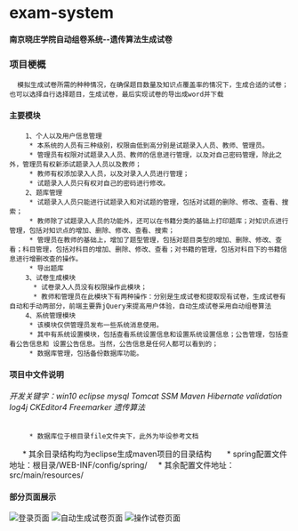 # exam-system
#### 南京晓庄学院自动组卷系统--遗传算法生成试卷

### 项目梗概
      模拟生成试卷所需的种种情况，在确保题目数量及知识点覆盖率的情况下，生成合适的试卷；也可以选择自行选择题目，生成试卷，最后实现试卷的导出成word并下载
#### 主要模块
        1、个人以及用户信息管理
         * 本系统的人员有三种级别，权限由低到高分别是试题录入人员、教师、管理员。
         * 管理员有权限对试题录入人员、教师的信息进行管理，以及对自己密码管理，除此之外，管理员有权新添试题录入人员以及教师；
         * 教师有权添加录入人员，以及对录入人员进行管理；
         * 试题录入人员只有权对自己的密码进行修改。
        2、题库管理
         * 试题录入人员只能进行试题录入和对试题的管理，包括对试题的删除、修改、查看、搜索；
         * 教师除了试题录入人员的功能外，还可以在书籍分类的基础上打印题库；对知识点进行管理，包括对知识点的增加、删除、修改、查看、搜索；
         * 管理员在教师的基础上，增加了题型管理，包括对题目类型的增加、删除、修改、查看；科目管理，包括对科目的增加、删除、修改、查看；对书籍的管理，包括对科目下的书籍信息进行增删改查的操作。
         * 导出题库
        3、试卷生成模块
          * 试卷录入人员没有权限操作此模块；
          * 教师和管理员在此模块下有两种操作：分别是生成试卷和提取现有试卷，生成试卷有自动和手动两部分，前端主要靠jQuery来提高用户体验，自动生成试卷采用自动组卷算法
        4、系统管理模块
         * 该模块仅供管理员发布一些系统消息使用。
         * 其中有系统设置模块，包括查看系统设置信息和设置系统设置信息；公告管理，包括查看公告信息和 设置公告信息。当然，公告信息是任何人都可以看到的；
         * 数据库管理，包括备份数据库功能。
 #### 项目中文件说明
 ###### 开发关键字：win10 eclipse mysql Tomcat SSM Maven Hibernate validation log4j CKEditor4 Freemarker 遗传算法
         * 数据库位于根目录file文件夹下，此外为毕设参考文档
         * 其余目录结构均为eclipse生成maven项目的目录结构
         * spring配置文件地址：根目录/WEB-INF/config/spring/
         * 其余配置文件地址：src/main/resources/
#### 部分页面展示
![登录页面](https://github.com/cppcpp/exam-system/tree/master/src/main/webapp/public/images/1.png)
![自动生成试卷页面](https://github.com/cppcpp/exam-system/tree/master/src/main/webapp/public/images/2.png)
![操作试卷页面](https://github.com/cppcpp/exam-system/tree/master/src/main/webapp/public/images/3.png)



 
